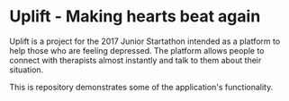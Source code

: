 # Uplift - Making hearts beat again
Uplift is a project for the 2017 Junior Startathon intended as a platform to help those who are feeling depressed. The platform allows people to connect with therapists almost instantly and talk to them about their situation.

This is repository demonstrates some of the application's functionality.
